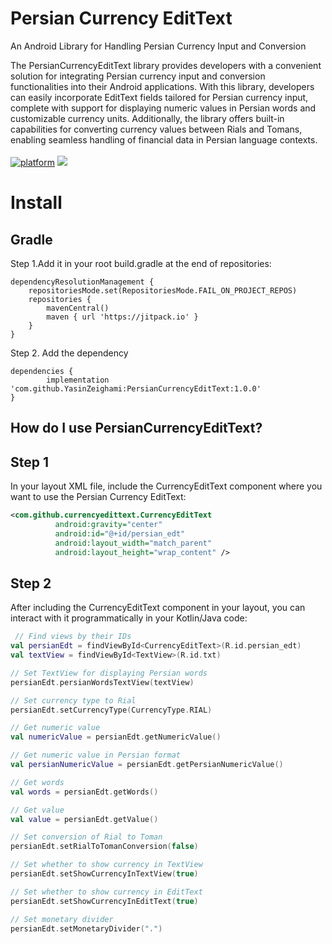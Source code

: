 # Persian Currency EditText
An Android Library for Handling Persian Currency Input and Conversion

The PersianCurrencyEditText library provides developers with a convenient solution for integrating Persian currency input and conversion functionalities into their Android applications. With this library, developers can easily incorporate EditText fields tailored for Persian currency input, complete with support for displaying numeric values in Persian words and customizable currency units. Additionally, the library offers built-in capabilities for converting currency values between Rials and Tomans, enabling seamless handling of financial data in Persian language contexts.
<br/>
<br/>
[![platform](https://img.shields.io/badge/platform-Android-yellow.svg)](https://www.android.com)
[![](https://jitpack.io/v/YasinZeighami/PersianCurrencyEditText.svg)](https://jitpack.io/#YasinZeighami/PersianCurrencyEditText)

# Install
## Gradle
Step 1.Add it in your root build.gradle at the end of repositories:

	dependencyResolutionManagement {
		repositoriesMode.set(RepositoriesMode.FAIL_ON_PROJECT_REPOS)
		repositories {
			mavenCentral()
			maven { url 'https://jitpack.io' }
		}
	}
Step 2. Add the dependency

	dependencies {
	        implementation 'com.github.YasinZeighami:PersianCurrencyEditText:1.0.0'
	}

 ## How do I use PersianCurrencyEditText?
 ## Step 1
 In your layout XML file, include the CurrencyEditText component where you want to use the Persian Currency EditText:
  ```xml
 <com.github.currencyedittext.CurrencyEditText
            android:gravity="center"
            android:id="@+id/persian_edt"
            android:layout_width="match_parent"
            android:layout_height="wrap_content" />
```
 ## Step 2
 After including the CurrencyEditText component in your layout, you can interact with it programmatically in your Kotlin/Java code:
```kotlin
 // Find views by their IDs
val persianEdt = findViewById<CurrencyEditText>(R.id.persian_edt)
val textView = findViewById<TextView>(R.id.txt)

// Set TextView for displaying Persian words
persianEdt.persianWordsTextView(textView)

// Set currency type to Rial
persianEdt.setCurrencyType(CurrencyType.RIAL)

// Get numeric value
val numericValue = persianEdt.getNumericValue()

// Get numeric value in Persian format
val persianNumericValue = persianEdt.getPersianNumericValue()

// Get words
val words = persianEdt.getWords()

// Get value
val value = persianEdt.getValue()

// Set conversion of Rial to Toman
persianEdt.setRialToTomanConversion(false)

// Set whether to show currency in TextView
persianEdt.setShowCurrencyInTextView(true)

// Set whether to show currency in EditText
persianEdt.setShowCurrencyInEditText(true)

// Set monetary divider
persianEdt.setMonetaryDivider("،")


```
 
